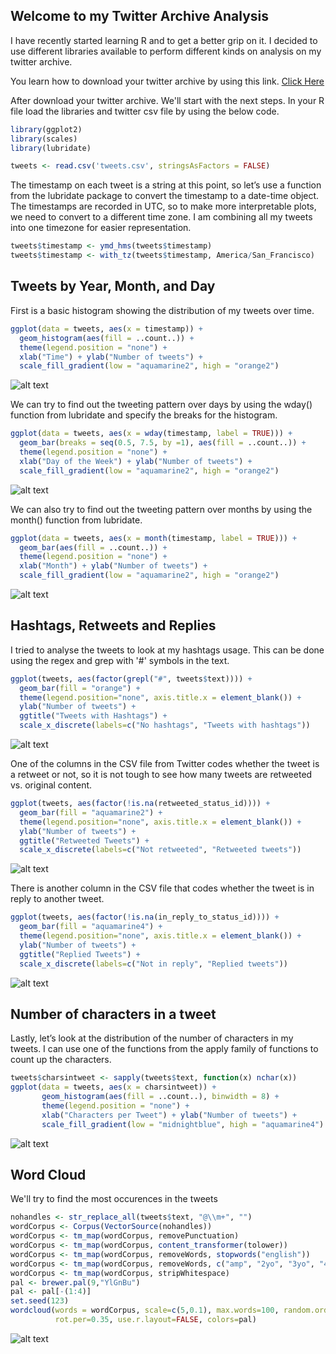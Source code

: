 ## Welcome to my Twitter Archive Analysis

I have recently started learning R and to get a better grip on it. I decided to use different libraries available to perform different kinds on analysis on my twitter archive.

You learn how to download your twitter archive by using this link.
[Click Here](https://support.twitter.com/articles/20170160)

After download your twitter archive. We'll start with the next steps. In your R file load the libraries and twitter csv file by using the below code.

```r
library(ggplot2)
library(scales)
library(lubridate)

tweets <- read.csv('tweets.csv', stringsAsFactors = FALSE)
```

The timestamp on each tweet is a string at this point, so let’s use a function from the lubridate package to convert the timestamp to a date-time object. The timestamps are recorded in UTC, so to make more interpretable plots, we need to convert to a different time zone. I am combining all my tweets into one timezone for easier representation.

```r
tweets$timestamp <- ymd_hms(tweets$timestamp)
tweets$timestamp <- with_tz(tweets$timestamp, America/San_Francisco)
```


<H2>Tweets by Year, Month, and Day</H2>

First is a basic histogram showing the distribution of my tweets over time.

```r
ggplot(data = tweets, aes(x = timestamp)) +
  geom_histogram(aes(fill = ..count..)) +
  theme(legend.position = "none") +
  xlab("Time") + ylab("Number of tweets") + 
  scale_fill_gradient(low = "aquamarine2", high = "orange2")
```
![alt text](https://github.com/maitray16/Twitter-Analysis-using-R/blob/master/Images/Tweets_over_time.png?raw=true)

We can try to find out the tweeting pattern over days by using the wday() function from lubridate and specify the breaks for the histogram.

```r
ggplot(data = tweets, aes(x = wday(timestamp, label = TRUE))) +
  geom_bar(breaks = seq(0.5, 7.5, by =1), aes(fill = ..count..)) +
  theme(legend.position = "none") +
  xlab("Day of the Week") + ylab("Number of tweets") + 
  scale_fill_gradient(low = "aquamarine2", high = "orange2")
```

![alt text](https://github.com/maitray16/Twitter-Analysis-using-R/blob/master/Images/Days.png?raw=true)

We can also try to find out the tweeting pattern over months by using the month() function from lubridate. 

```r
ggplot(data = tweets, aes(x = month(timestamp, label = TRUE))) +
  geom_bar(aes(fill = ..count..)) +
  theme(legend.position = "none") +
  xlab("Month") + ylab("Number of tweets") + 
  scale_fill_gradient(low = "aquamarine2", high = "orange2")
```
![alt text](https://github.com/maitray16/Twitter-Analysis-using-R/blob/master/Images/Months.png?raw=true)

<H2>Hashtags, Retweets and Replies</H2>

I tried to analyse the tweets to look at my hashtags usage. This can be done using the regex and grep with '#' symbols in the text.

```r
ggplot(tweets, aes(factor(grepl("#", tweets$text)))) +
  geom_bar(fill = "orange") + 
  theme(legend.position="none", axis.title.x = element_blank()) +
  ylab("Number of tweets") + 
  ggtitle("Tweets with Hashtags") +
  scale_x_discrete(labels=c("No hashtags", "Tweets with hashtags"))
```

![alt text](https://github.com/maitray16/Twitter-Analysis-using-R/blob/master/Images/HashTag.png?raw=true)

One of the columns in the CSV file from Twitter codes whether the tweet is a retweet or not, so it is not tough to see how many tweets are retweeted vs. original content.

```r
ggplot(tweets, aes(factor(!is.na(retweeted_status_id)))) +
  geom_bar(fill = "aquamarine2") + 
  theme(legend.position="none", axis.title.x = element_blank()) +
  ylab("Number of tweets") + 
  ggtitle("Retweeted Tweets") +
  scale_x_discrete(labels=c("Not retweeted", "Retweeted tweets"))
```
![alt text](https://github.com/maitray16/Twitter-Analysis-using-R/blob/master/Images/Retweet.png?raw=true)

There is another column in the CSV file that codes whether the tweet is in reply to another tweet.

```r
ggplot(tweets, aes(factor(!is.na(in_reply_to_status_id)))) +
  geom_bar(fill = "aquamarine4") + 
  theme(legend.position="none", axis.title.x = element_blank()) +
  ylab("Number of tweets") + 
  ggtitle("Replied Tweets") +
  scale_x_discrete(labels=c("Not in reply", "Replied tweets"))
```
![alt text](https://github.com/maitray16/Twitter-Analysis-using-R/blob/master/Images/Reply.png?raw=true)

<H2>Number of characters in a tweet</H2>

Lastly, let’s look at the distribution of the number of characters in my tweets. I can use one of the functions from the apply family of functions to count up the characters.

 ```r
 tweets$charsintweet <- sapply(tweets$text, function(x) nchar(x))
 ggplot(data = tweets, aes(x = charsintweet)) +
        geom_histogram(aes(fill = ..count..), binwidth = 8) +
        theme(legend.position = "none") +
        xlab("Characters per Tweet") + ylab("Number of tweets") + 
        scale_fill_gradient(low = "midnightblue", high = "aquamarine4")
 ```
 
![alt text](https://github.com/maitray16/Twitter-Analysis-using-R/blob/master/Images/Chars.png?raw=true)
 

<H2>Word Cloud</H2>

We'll try to find the most occurences in the tweets


```r
nohandles <- str_replace_all(tweets$text, "@\\m+", "")
wordCorpus <- Corpus(VectorSource(nohandles))
wordCorpus <- tm_map(wordCorpus, removePunctuation)
wordCorpus <- tm_map(wordCorpus, content_transformer(tolower))
wordCorpus <- tm_map(wordCorpus, removeWords, stopwords("english"))
wordCorpus <- tm_map(wordCorpus, removeWords, c("amp", "2yo", "3yo", "4yo"))
wordCorpus <- tm_map(wordCorpus, stripWhitespace)
pal <- brewer.pal(9,"YlGnBu")
pal <- pal[-(1:4)]
set.seed(123)
wordcloud(words = wordCorpus, scale=c(5,0.1), max.words=100, random.order=FALSE, 
          rot.per=0.35, use.r.layout=FALSE, colors=pal)
```

![alt text](https://github.com/maitray16/Twitter-Analysis-using-R/blob/master/Images/WordCloud.png?raw=true)



